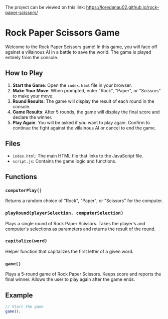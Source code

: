 The project can be viewed on this link: https://loredanau02.github.io/rock-paper-scissors/

# Rock Paper Scissors Game

Welcome to the Rock Paper Scissors game! In this game, you will face off against a villainous AI in a battle to save the world. The game is played entirely from the console.

## How to Play

1. **Start the Game**: Open the `index.html` file in your browser.
2. **Make Your Move**: When prompted, enter "Rock", "Paper", or "Scissors" to make your move.
3. **Round Results**: The game will display the result of each round in the console.
4. **Game Results**: After 5 rounds, the game will display the final score and declare the winner.
5. **Play Again**: You will be asked if you want to play again. Confirm to continue the fight against the villainous AI or cancel to end the game.

## Files

- `index.html`: The main HTML file that links to the JavaScript file.
- `script.js`: Contains the game logic and functions.

## Functions

### `computerPlay()`

Returns a random choice of "Rock", "Paper", or "Scissors" for the computer.

### `playRound(playerSelection, computerSelection)`

Plays a single round of Rock Paper Scissors. Takes the player's and computer's selections as parameters and returns the result of the round.

### `capitalize(word)`

Helper function that capitalizes the first letter of a given word.

### `game()`

Plays a 5-round game of Rock Paper Scissors. Keeps score and reports the final winner. Allows the user to play again after the game ends.

## Example

```javascript
// Start the game
game();